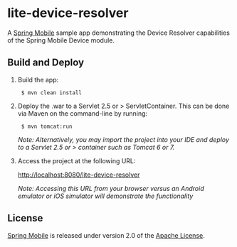 # lite-device-resolver

A [Spring Mobile] sample app demonstrating the Device Resolver capabilities of the Spring Mobile Device module.


## Build and Deploy

1. Build the app:

		$ mvn clean install

2. Deploy the .war to a Servlet 2.5 or > ServletContainer. This can be done via Maven on the command-line by running:

		$ mvn tomcat:run

	_Note: Alternatively, you may import the project into your IDE and deploy to a Servlet 2.5 or > container such as Tomcat 6 or 7._

3. Access the project at the following URL:

	[http://localhost:8080/lite-device-resolver]

	_Note: Accessing this URL from your browser versus an Android emulator or iOS simulator will demonstrate the functionality_


## License

[Spring Mobile] is released under version 2.0 of the [Apache License].


[http://localhost:8080/lite-device-resolver]: http://localhost:8080/lite-device-resolver
[Spring Mobile]: http://www.springsource.org/spring-mobile
[Apache License]: http://www.apache.org/licenses/LICENSE-2.0